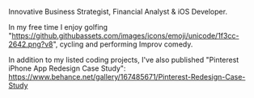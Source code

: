 Innovative Business Strategist, Financial Analyst & iOS Developer.

In my free time I enjoy golfing "https://github.githubassets.com/images/icons/emoji/unicode/1f3cc-2642.png?v8", cycling and performing Improv comedy.

In addition to my listed coding projects, I've also published "Pinterest iPhone App Redesign Case Study":
https://www.behance.net/gallery/167485671/Pinterest-Redesign-Case-Study

